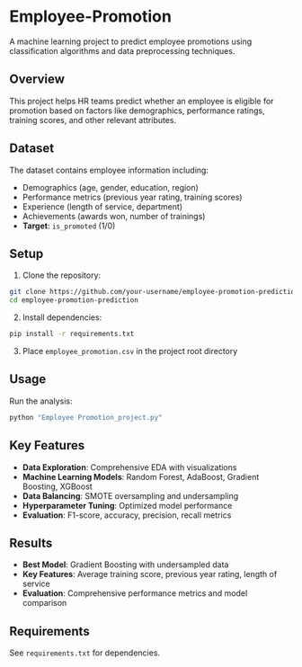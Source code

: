 # Employee-Promotion 
A machine learning project to predict employee promotions using classification algorithms and data preprocessing techniques.

## Overview

This project helps HR teams predict whether an employee is eligible for promotion based on factors like demographics, performance ratings, training scores, and other relevant attributes.

## Dataset

The dataset contains employee information including:
- Demographics (age, gender, education, region)
- Performance metrics (previous year rating, training scores)
- Experience (length of service, department)
- Achievements (awards won, number of trainings)
- **Target**: `is_promoted` (1/0)

## Setup

1. Clone the repository:
```bash
git clone https://github.com/your-username/employee-promotion-prediction.git
cd employee-promotion-prediction
```

2. Install dependencies:
```bash
pip install -r requirements.txt
```

3. Place `employee_promotion.csv` in the project root directory

## Usage

Run the analysis:
```bash
python "Employee Promotion_project.py"
```

## Key Features

- **Data Exploration**: Comprehensive EDA with visualizations
- **Machine Learning Models**: Random Forest, AdaBoost, Gradient Boosting, XGBoost
- **Data Balancing**: SMOTE oversampling and undersampling
- **Hyperparameter Tuning**: Optimized model performance
- **Evaluation**: F1-score, accuracy, precision, recall metrics

## Results

- **Best Model**: Gradient Boosting with undersampled data
- **Key Features**: Average training score, previous year rating, length of service
- **Evaluation**: Comprehensive performance metrics and model comparison

## Requirements

See `requirements.txt` for dependencies.
